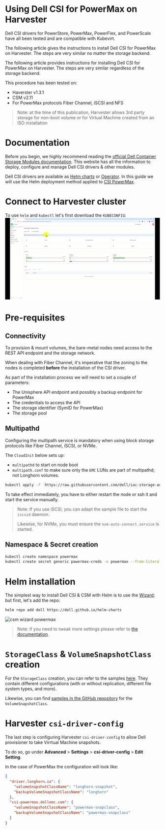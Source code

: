 # Using Dell CSI for PowerMax on Harvester

Dell CSI drivers for PowerStore, PowerMax, PowerFlex, and PowerScale
have all been tested and are compatible with Kubevirt.

The following article gives the instructions to install Dell CSI for PowerMax on Harvester.
The steps are very similar no matter the storage backend.

The following article provides instructions for installing Dell CSI for PowerMax on Harvester.
The steps are very similar regardless of the storage backend.

This procedure has been tested on:

* Haverster v1.3.1
* CSM v2.11
* For PowerMax protocols Fiber Channel, iSCSI and NFS

> Note: at the time of this publication, Harvester allows 3rd party storage
> for non-boot volume or for Virtual Machine created from an ISO installation

# Documentation

Before you begin, we highly recommend reading the
[official Dell Container Storage Modules documentation](https://dell.github.io/csm-docs/docs/).
This website has all the information to deploy, configure and manage
Dell CSI drivers & other modules.

Dell CSI drivers are available as [Helm charts](https://github.com/dell/helm-charts)
or [Operator](https://operatorhub.io/).
In this guide we will use the Helm deployment method
applied to [CSI PowerMax](https://dell.github.io/csm-docs/docs/deployment/helm/drivers/installation/powermax/).

# Connect to Harvester cluster
To use `helm` and `kubectl` let's first download the `KUBECONFIG`:
![harvester download kubeconfig](harvester-get-kubeconfig.gif)

# Pre-requisites

## Connectivity

To provision & mount volumes, the bare-metal nodes need access to
the REST API endpoint and the storage network.


When dealing with Fiber Channel, it's imperative that the zoning to the nodes
is completed **before** the installation of the CSI driver.

As part of the installation process we will need to set a
couple of parameters:
* The Unisphere API endpoint and possibly a backup endpoint for PowerMax
* The credentials to access the API
* The storage identifier (SymID for PowerMax)
* The storage pool

## Multipathd
Configuring the multipath service is mandatory when using block storage
protocols like Fiber Channel, iSCSI, or NVMe.

The `CloudInit` below sets up:
* `multipathd` to start on node boot
* `multipath.conf` to make sure only the `EMC` LUNs are part of multipathd; not Longhorn volumes.

```bash
kubectl apply -f  https://raw.githubusercontent.com/dell/iac-storage-automation/main/kubernetes/harvester/multipathd-harvester.yaml
```

To take effect immediately, you have to either restart the node or
ssh it and start the service manually.

> Note: If you use iSCSI, you can adapt the sample file to start the `iscsid` daemon.
>
> Likewise, for NVMe, you must ensure the `nvm-auto-connect.service` is started.

## Namespace & Secret creation

```bash
kubectl create namespace powermax
kubectl create secret generic powermax-creds -n powermax --from-literal=username=unisphere_user --from-literal=password=your_password
```

# Helm installation
The simplest way to install Dell CSI & CSM with Helm is to use
the [Wizard](https://dell.github.io/csm-docs/docs/deployment/csminstallationwizard/src/index.html);
but first, let's add the repo:

```bash
helm repo add dell https://dell.github.io/helm-charts
```

![csm wizard powermax](csm-wizard.gif)

>Note: if you need to tweak more settings please refer to
>[the documentation]().

# `StorageClass` & `VolumeSnapshotClass` creation

For the `StorageClass` creation, you can refer to the samples
[here](https://github.com/dell/csi-powermax/tree/main/samples/storageclass).
They contain different configurations (with or without replication, different
file system types, and more).

Likewise, you can find [samples in the GitHub repository](https://github.com/dell/csi-powermax/tree/main/samples/volumesnapshotclass)
for the `VolumeSnapshotClass`.

# Harvester `csi-driver-config`

The last step is configuring Harvester `csi-driver-config`
to allow Dell provisioner to take Virrtual Machine snapshots.

To do so, go under __Advanced__ > __Settings__ > __csi-driver-config__ > __Edit Setting__.

In the case of PowerMax the configuration will look like:

```json
{
  "driver.longhorn.io": {
    "volumeSnapshotClassName": "longhorn-snapshot",
    "backupVolumeSnapshotClassName": "longhorn"
  },
  "csi-powermax.dellemc.com": {
    "volumeSnapshotClassName": "powermax-snapclass",
    "backupVolumeSnapshotClassName": "powermax-snapclass"
  }
}
```
